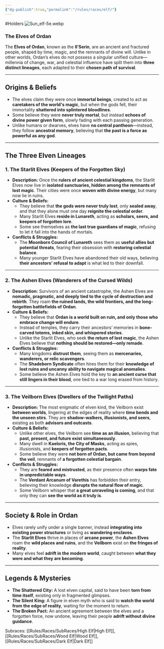 ```yaml
---
{"dg-publish":true,"permalink":"/rules/races/elf/"}
---
```


#Holders
![Sun_elf-5e.webp](/img/user/Images/Sun_elf-5e.webp)
### **The Elves of Ordan**

The **Elves of Ordan**, known as the **Il’Serin**, are an ancient and fractured people, shaped by time, magic, and the remnants of divine will. Unlike in other worlds, Ordan’s elves do not possess a singular unified culture—millennia of change, war, and celestial influence have split them into **three distinct lineages**, each adapted to their **chosen path of survival**.

---

## **Origins & Beliefs**

- The elves claim they were once **immortal beings**, created to act as **caretakers of the world's magic**, but when the gods fell, their immortality **shattered into splintered bloodlines**.
- Some believe they were **never truly mortal**, but instead **echoes of divine power given form**, slowly fading with each passing generation.
- Unlike humans or dwarves, elves have **no central pantheon**—instead, they follow **ancestral memory**, believing that **the past is a force as powerful as any god**.

---

## **The Three Elven Lineages**

### **1. The Starlit Elves (Keepers of the Forgotten Sky)**

- **Description:** Once the **rulers of ancient celestial kingdoms**, the Starlit Elves now live in **isolated sanctuaries, hidden among the remnants of lost magic**. Their cities were once **woven with divine energy**, but many now lie in ruins.
- **Culture & Beliefs:**
    - They believe that **the gods were never truly lost**, only **sealed away**, and that they alone must one day **reignite the celestial order**.
    - Many Starlit Elves **reside in Lunareth**, acting as **scholars, seers, and keepers of forgotten lore**.
    - Some see themselves as **the last true guardians of magic**, refusing to let it fall into the hands of mortals.
- **Conflicts & Struggles:**
    - The **Moonborn Council of Lunareth** sees them as **useful allies but potential threats**, fearing their obsession with **restoring celestial balance**.
    - Many younger Starlit Elves have abandoned their old ways, believing **their ancestors’ refusal to adapt** is what led to their downfall.

---

### **2. The Ashen Elves (Wanderers of the Cursed Wilds)**

- **Description:** Survivors of an ancient catastrophe, the Ashen Elves are **nomadic, pragmatic, and deeply tied to the cycle of destruction and rebirth**. They roam **the ruined lands, the wild frontiers, and the long-forgotten battlefields of Ordan**.
- **Culture & Beliefs:**
    - They believe that **Ordan is a world built on ruin, and only those who embrace change will endure**.
    - Instead of temples, they carry their ancestors’ memories in **bone-carved totems, inked skin, and whispered stories**.
    - Unlike the Starlit Elves, who seek **the return of lost magic**, the Ashen Elves believe that **nothing should be restored—only remade**.
- **Conflicts & Struggles:**
    - Many kingdoms **distrust them**, seeing them as **mercenaries, wanderers, or relic scavengers**.
    - The **Shadeborn Syndicate** often hires them for their **knowledge of lost ruins and uncanny ability to navigate magical anomalies**.
    - Some believe the Ashen Elves hold the key to **an ancient curse that still lingers in their blood**, one tied to a war long erased from history.

---

### **3. The Veilborn Elves (Dwellers of the Twilight Paths)**

- **Description:** The most enigmatic of elven kind, the Veilborn exist **between worlds**, lingering at the edges of reality where **time bends and the unseen stirs**. They are **shadow-walkers, illusionists, and seers**, existing as both **advisors and outcasts**.
- **Culture & Beliefs:**
    - Unlike other elves, the Veilborn see **time as an illusion**, believing that **past, present, and future exist simultaneously**.
    - Many dwell in **Kaeloris, the City of Masks**, acting as spies, illusionists, and **keepers of forgotten pacts**.
    - Some believe they were **not born of Ordan, but came from beyond the veil**, remnants of **a forgotten celestial bargain**.
- **Conflicts & Struggles:**
    - They are **feared and mistrusted**, as their presence often **warps fate in unpredictable ways**.
    - The **Verdant Arcanum of Varethis** has forbidden their entry, believing their knowledge **disrupts the natural flow of magic**.
    - Some Veilborn whisper that **a great unraveling is coming**, and that only they can **see the world as it truly is**.

---

## **Society & Role in Ordan**

- Elves rarely unify under a single banner, instead **integrating into existing power structures** or living as **wandering enclaves**.
- The **Starlit Elves** thrive in places of **arcane power**, the **Ashen Elves** roam the **wild places and ruins**, and the **Veilborn** exist on **the fringes of reality**.
- Many elves feel **adrift in the modern world**, caught between **what they were and what they are becoming**.

---

## **Legends & Mysteries**

- **The Shattered City:** A lost elven capital, said to have been **torn from time itself**, existing only in fragmented glimpses.
- **The Silent King:** A figure in elven myth who is said to **watch the world from the edge of reality**, waiting for the moment to return.
- **The Broken Pact:** An ancient agreement between the elves and a forgotten force, now undone, leaving their people **adrift without divine guidance**.

Subraces: [[Rules/Races/SubRaces/High Elf\|High Elf]], [[Rules/Races/SubRaces/Wood Elf\|Wood Elf]], [[Rules/Races/SubRaces/Dark Elf\|Dark Elf]]